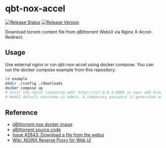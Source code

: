 # qbt-nox-accel
[![Release Status](https://github.com/whoisnian/qbt-nox-accel/actions/workflows/release.yml/badge.svg)](https://github.com/whoisnian/qbt-nox-accel/actions/workflows/release.yml)
[![Release Version](https://img.shields.io/github/v/tag/whoisnian/qbt-nox-accel?logo=docker&filter=v*&label=version)](https://github.com/whoisnian/qbt-nox-accel/pkgs/container/qbt-nox-accel)

Download torrent content file from qBittorrent WebUI via Nginx X-Accel-Redirect.

## Usage
Use external nginx or run qbt-nox-accel using docker compose. You can run the docker compose example from this repository:
```sh
cd example
mkdir ./config ./downloads
docker compose up
# Visit the nginx listening addr http://127.0.0.1:8080 in your web browser.
# WebUI default username is admin. A temporary password is generated and printed at startup.
```

## Reference
* [qBittorrent-nox docker image](https://github.com/qbittorrent/docker-qbittorrent-nox)
* [qBittorrent source code](https://github.com/qbittorrent/qBittorrent)
* [Issue #2843: Download a file from the webui](https://github.com/qbittorrent/qBittorrent/issues/2843)
* [Wiki: NGINX Reverse Proxy for Web UI](https://github.com/qbittorrent/qBittorrent/wiki/NGINX-Reverse-Proxy-for-Web-UI)

